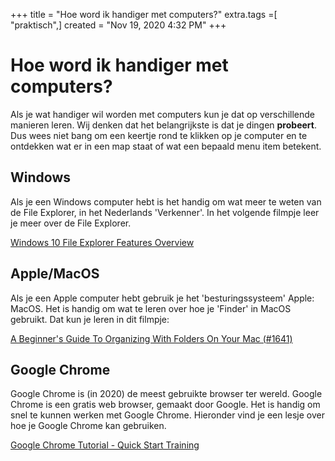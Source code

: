 +++
title = "Hoe word ik handiger met computers?"
extra.tags =[ "praktisch",]
created = "Nov 19, 2020 4:32 PM"
+++
# Hoe word ik handiger met computers?


Als je wat handiger wil worden met computers kun je dat op verschillende manieren leren. Wij denken dat het belangrijkste is dat je dingen **probeert**. Dus wees niet bang om een keertje rond te klikken op je computer en te ontdekken wat er in een map staat of wat een bepaald menu item betekent.

## Windows

Als je een Windows computer hebt is het handig om wat meer te weten van de File Explorer, in het Nederlands 'Verkenner'. In het volgende filmpje leer je meer over de File Explorer.

[Windows 10 File Explorer Features Overview](https://www.youtube.com/watch?v=cbxzNRqugJw&feature=emb_title)

## Apple/MacOS

Als je een Apple computer hebt gebruik je het 'besturingssysteem' Apple: MacOS. Het is handig om wat te leren over hoe je 'Finder' in MacOS gebruikt. Dat kun je leren in dit filmpje:

[A Beginner's Guide To Organizing With Folders On Your Mac (#1641)](https://www.youtube.com/watch?v=5pOu70ta0xY)

## Google Chrome

Google Chrome is (in 2020) de meest gebruikte browser ter wereld. Google Chrome is een gratis web browser, gemaakt door Google. Het is handig om snel te kunnen werken met Google Chrome. Hieronder vind je een lesje over hoe je Google Chrome kan gebruiken.

[Google Chrome Tutorial - Quick Start Training](https://www.youtube.com/watch?v=FFk0r5VFa_w)